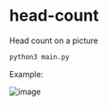 # head-count
Head count on a picture

```bash
python3 main.py
```

Example:

![image](https://github.com/ftuyama/head-count/assets/11530478/47044686-fced-494c-9e96-1599c8bfbb2f)
